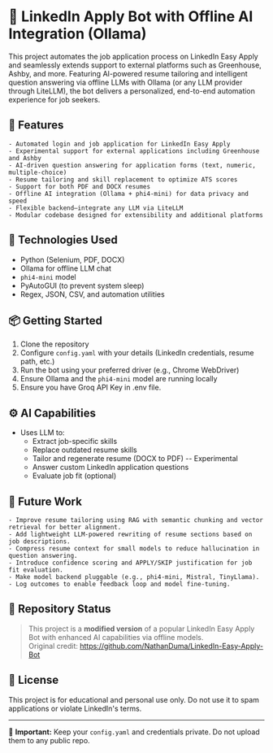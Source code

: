 # 🧠 LinkedIn Apply Bot with Offline AI Integration (Ollama)

This project automates the job application process on LinkedIn Easy Apply and seamlessly extends support to external platforms such as Greenhouse, Ashby, and more. Featuring AI-powered resume tailoring and intelligent question answering via offline LLMs with Ollama (or any LLM provider through LiteLLM), the bot delivers a personalized, end-to-end automation experience for job seekers.

## 🚀 Features

	- Automated login and job application for LinkedIn Easy Apply
	- Experimental support for external applications including Greenhouse and Ashby
	- AI-driven question answering for application forms (text, numeric, multiple-choice)
	- Resume tailoring and skill replacement to optimize ATS scores
	- Support for both PDF and DOCX resumes
	- Offline AI integration (Ollama + phi4-mini) for data privacy and speed
	- Flexible backend—integrate any LLM via LiteLLM
	- Modular codebase designed for extensibility and additional platforms
 
## 🧩 Technologies Used

- Python (Selenium, PDF, DOCX)
- Ollama for offline LLM chat
- `phi4-mini` model
- PyAutoGUI (to prevent system sleep)
- Regex, JSON, CSV, and automation utilities

## 📦 Getting Started

1. Clone the repository
2. Configure `config.yaml` with your details (LinkedIn credentials, resume path, etc.)
3. Run the bot using your preferred driver (e.g., Chrome WebDriver)
4. Ensure Ollama and the `phi4-mini` model are running locally
5. Ensure you have Groq API Key in .env file.

## ⚙️ AI Capabilities

- Uses LLM to:
  - Extract job-specific skills
  - Replace outdated resume skills
  - Tailor and regenerate resume (DOCX to PDF) -- Experimental
  - Answer custom LinkedIn application questions
  - Evaluate job fit (optional)
 
## 🔮 Future Work
	- Improve resume tailoring using RAG with semantic chunking and vector retrieval for better alignment.
	- Add lightweight LLM-powered rewriting of resume sections based on job descriptions.
	- Compress resume context for small models to reduce hallucination in question answering.
	- Introduce confidence scoring and APPLY/SKIP justification for job fit evaluation.
	- Make model backend pluggable (e.g., phi4-mini, Mistral, TinyLlama).
	- Log outcomes to enable feedback loop and model fine-tuning.

## 📁 Repository Status

> This project is a **modified version** of a popular LinkedIn Easy Apply Bot with enhanced AI capabilities via offline models.  
Original credit: https://github.com/NathanDuma/LinkedIn-Easy-Apply-Bot

## 📜 License

This project is for educational and personal use only. Do not use it to spam applications or violate LinkedIn's terms.

---

🔐 **Important:** Keep your `config.yaml` and credentials private. Do not upload them to any public repo.
